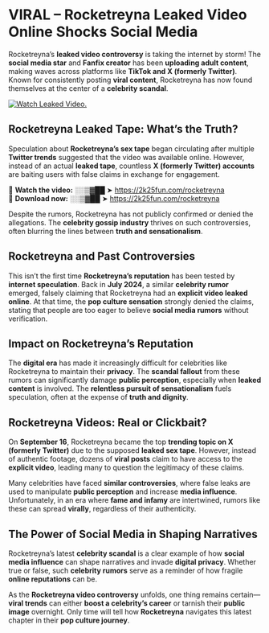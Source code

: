 # VIRAL – Rocketreyna Leaked Video Online Shocks Social Media 

Rocketreyna’s **leaked video controversy** is taking the internet by storm! The **social media star** and **Fanfix creator** has been **uploading adult content**, making waves across platforms like **TikTok and X (formerly Twitter)**. Known for consistently posting **viral content**, Rocketreyna has now found themselves at the center of a **celebrity scandal**.  

[![Watch Leaked Video.](https://miro.medium.com/v2/resize:fit:828/format:webp/1*cilzJN44JGOrTw9NJCrNHA.gif "Watch Leaked Video")](https://2k25fun.com/rocketreyna)

## **Rocketreyna Leaked Tape: What’s the Truth?**  
Speculation about **Rocketreyna’s sex tape** began circulating after multiple **Twitter trends** suggested that the video was available online. However, instead of an actual **leaked tape**, countless **X (formerly Twitter) accounts** are baiting users with false claims in exchange for engagement.  

🔹 **Watch the video:** ░░▒▓██ ➤ https://2k25fun.com/rocketreyna  
🔹 **Download now:** ░░▒▓██ ➤ https://2k25fun.com/rocketreyna  

Despite the rumors, Rocketreyna has not publicly confirmed or denied the allegations. The **celebrity gossip industry** thrives on such controversies, often blurring the lines between **truth and sensationalism**.  

## **Rocketreyna and Past Controversies**  
This isn’t the first time **Rocketreyna’s reputation** has been tested by **internet speculation**. Back in **July 2024**, a similar **celebrity rumor** emerged, falsely claiming that Rocketreyna had an **explicit video leaked online**. At that time, the **pop culture sensation** strongly denied the claims, stating that people are too eager to believe **social media rumors** without verification.  

## **Impact on Rocketreyna’s Reputation**  
The **digital era** has made it increasingly difficult for celebrities like Rocketreyna to maintain their **privacy**. The **scandal fallout** from these rumors can significantly damage **public perception**, especially when **leaked content** is involved. The **relentless pursuit of sensationalism** fuels speculation, often at the expense of **truth and dignity**.  

## **Rocketreyna Videos: Real or Clickbait?**  
On **September 16**, Rocketreyna became the top **trending topic on X (formerly Twitter)** due to the supposed **leaked sex tape**. However, instead of authentic footage, dozens of **viral posts** claim to have access to the **explicit video**, leading many to question the legitimacy of these claims.  

Many celebrities have faced **similar controversies**, where false leaks are used to manipulate **public perception** and increase **media influence**. Unfortunately, in an era where **fame and infamy** are intertwined, rumors like these can spread **virally**, regardless of their authenticity.  

## **The Power of Social Media in Shaping Narratives**  
Rocketreyna’s latest **celebrity scandal** is a clear example of how **social media influence** can shape narratives and invade **digital privacy**. Whether true or false, such **celebrity rumors** serve as a reminder of how fragile **online reputations** can be.  

As the **Rocketreyna video controversy** unfolds, one thing remains certain—**viral trends** can either **boost a celebrity’s career** or tarnish their **public image** overnight. Only time will tell how **Rocketreyna** navigates this latest chapter in their **pop culture journey**. 